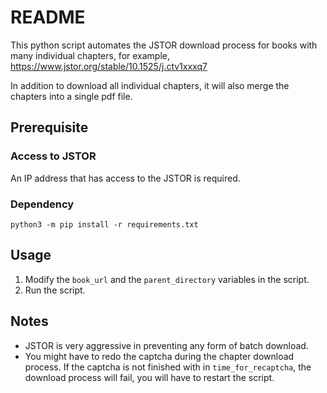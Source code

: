 # README

This python script automates the JSTOR download process for books with many individual chapters, for example,
https://www.jstor.org/stable/10.1525/j.ctv1xxxq7

In addition to download all individual chapters, it will also merge the chapters into a single pdf file.

## Prerequisite

### Access to JSTOR 
An IP address that has access to the JSTOR is required.

### Dependency
```
python3 -m pip install -r requirements.txt
```

## Usage
1. Modify the ``book_url`` and the ``parent_directory`` variables in the script.
2. Run the script.

## Notes

- JSTOR is very aggressive in preventing any form of batch download. 
- You might have to redo the captcha during the chapter download process. If the captcha is not finished with in ``time_for_recaptcha``,  the download process will fail, you will have to restart the script.